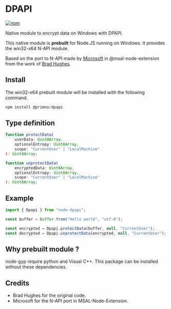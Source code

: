 # DPAPI
[![npm](https://img.shields.io/npm/v/@primno/dpapi.svg)](https://www.npmjs.com/package/@primno/dpapi)

Native module to encrypt data on Windows with DPAPI.

This native module is **prebuilt** for Node.JS running on Windows. It provides the win32-x64 N-API module.

Based on the port to N-API made by [Microsoft](https://github.com/AzureAD/microsoft-authentication-library-for-js/tree/dev/extensions/msal-node-extensions/src/dpapi-addon) in @msal-node-extension from the work of [Brad Hughes](https://github.com/bradhugh/node-dpapi).

## Install

The win32-x64 prebuilt module will be installed with the following command.

```powershell
npm install @primno/dpapi
```

## Type definition

```ts
function protectData(
    userData: Uint8Array,
    optionalEntropy: Uint8Array,
    scope: "CurrentUser" | "LocalMachine"
): Uint8Array;

function unprotectData(
    encryptedData: Uint8Array,
    optionalEntropy: Uint8Array,
    scope: "CurrentUser" | "LocalMachine"
): Uint8Array;
```

## Example

```ts
import { Dpapi } from "node-dpapi";

const buffer = Buffer.from("Hello world", "utf-8");

const encrypted = Dpapi.protectData(buffer, null, "CurrentUser");
const decrypted = Dpapi.unprotectData(encrypted, null, "CurrentUser");
```

## Why prebuilt module ?

node-gyp require python and Visual C++.
This package can be installed without these dependencies.

## Credits

- Brad Hughes for the original code.
- Microsoft for the N-API port in MSAL-Node-Extension.
